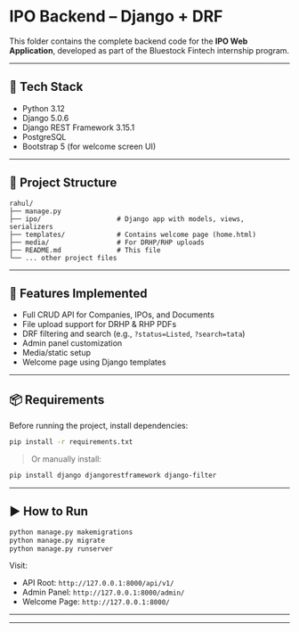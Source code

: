 # IPO Backend – Django + DRF

This folder contains the complete backend code for the **IPO Web Application**, developed as part of the Bluestock Fintech internship program.

---

## 🔧 Tech Stack

- Python 3.12  
- Django 5.0.6  
- Django REST Framework 3.15.1  
- PostgreSQL  
- Bootstrap 5 (for welcome screen UI)

---

## 📁 Project Structure

```
rahul/
├── manage.py
├── ipo/                   # Django app with models, views, serializers
├── templates/             # Contains welcome page (home.html)
├── media/                 # For DRHP/RHP uploads
├── README.md              # This file
└── ... other project files
```

---

## 🚀 Features Implemented

- Full CRUD API for Companies, IPOs, and Documents
- File upload support for DRHP & RHP PDFs
- DRF filtering and search (e.g., `?status=Listed`, `?search=tata`)
- Admin panel customization
- Media/static setup
- Welcome page using Django templates

---

## 📦 Requirements

Before running the project, install dependencies:

```bash
pip install -r requirements.txt
```

> Or manually install:
```bash
pip install django djangorestframework django-filter
```

---

## ▶️ How to Run

```bash
python manage.py makemigrations
python manage.py migrate
python manage.py runserver
```

Visit:
- API Root: `http://127.0.0.1:8000/api/v1/`
- Admin Panel: `http://127.0.0.1:8000/admin/`
- Welcome Page: `http://127.0.0.1:8000/`

---



---
